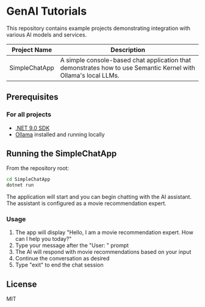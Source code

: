 # GenAI Tutorials

This repository contains example projects demonstrating integration with various AI models and services.

| Project Name  | Description                                                                                                    | 
|---------------|----------------------------------------------------------------------------------------------------------------|
| SimpleChatApp | A simple console-based chat application that demonstrates how to use Semantic Kernel with Ollama's local LLMs. |

## Prerequisites

### For all projects
- [.NET 9.0 SDK](https://dotnet.microsoft.com/download)
- [Ollama](https://ollama.ai) installed and running locally

## Running the SimpleChatApp

From the repository root:

```bash
cd SimpleChatApp
dotnet run
```

The application will start and you can begin chatting with the AI assistant. 
The assistant is configured as a movie recommendation expert.

### Usage

1. The app will display "Hello, I am a movie recommendation expert. How can I help you today?"
2. Type your message after the "User: " prompt
3. The AI will respond with movie recommendations based on your input
4. Continue the conversation as desired
5. Type "exit" to end the chat session

## License
MIT